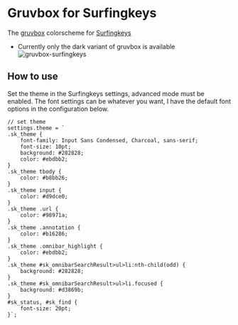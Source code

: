 # Gruvbox for Surfingkeys
The [gruvbox](https://github.com/morhetz/gruvbox) colorscheme for [Surfingkeys](https://github.com/brookhong/Surfingkeys)
* Currently only the dark variant of gruvbox is available
![gruvbox-surfingkeys](https://user-images.githubusercontent.com/47761974/79020165-16488500-7b46-11ea-817a-b70e493adf1e.png)
## How to use
Set the theme in the Surfingkeys settings, advanced mode must be enabled. The font settings can be whatever you want, I have the default font options in the configuration below.

```
// set theme
settings.theme = `
.sk_theme {
    font-family: Input Sans Condensed, Charcoal, sans-serif;
    font-size: 10pt;
    background: #282828;
    color: #ebdbb2;
}
.sk_theme tbody {
    color: #b8bb26;
}
.sk_theme input {
    color: #d9dce0;
}
.sk_theme .url {
    color: #98971a;
}
.sk_theme .annotation {
    color: #b16286;
}
.sk_theme .omnibar_highlight {
    color: #ebdbb2;
}
.sk_theme #sk_omnibarSearchResult>ul>li:nth-child(odd) {
    background: #282828;
}
.sk_theme #sk_omnibarSearchResult>ul>li.focused {
    background: #d3869b;
}
#sk_status, #sk_find {
    font-size: 20pt;
}`;
```
